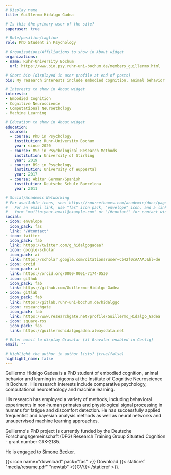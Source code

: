 ```yaml
---
# Display name
title: Guillermo Hidalgo Gadea

# Is this the primary user of the site?
superuser: true

# Role/position/tagline
role: PhD Student in Psychology

# Organizations/Affiliations to show in About widget
organizations:
- name: Ruhr-University Bochum
  url: https://www.bio.psy.ruhr-uni-bochum.de/members_guillermo.html

# Short bio (displayed in user profile at end of posts)
bio: My research interests include embodied cognition, animal behavior and machine learning.

# Interests to show in About widget
interests:
- Embodied Cognition
- Cognitive Neuroscience
- Computational Neuroethology
- Machine Learning

# Education to show in About widget
education:
  courses:
  - course: PhD in Psychology
    institution: Ruhr-University Bochum
    year: since 2020
  - course: MSc in Psychological Research Methods
    institution: University of Stirling
    year: 2019
  - course: BSc in Psychology
    institution: University of Wuppertal
    year: 2017
  - course: Abitur German/Spanish 
    institution: Deutsche Schule Barcelona
    year: 2011

# Social/Academic Networking
# For available icons, see: https://sourcethemes.com/academic/docs/page-builder/#icons
#   For an email link, use "fas" icon pack, "envelope" icon, and a link in the
#   form "mailto:your-email@example.com" or "/#contact" for contact widget.
social:
- icon: envelope
  icon_pack: fas
  link: '/#contact'
- icon: twitter
  icon_pack: fab
  link: https://twitter.com/g_hidalgogadea?
- icon: google-scholar
  icon_pack: ai
  link: https://scholar.google.com/citations?user=Cb42f0cAAAAJ&hl=de
- icon: orcid
  icon_pack: ai
  link: https://orcid.org/0000-0001-7174-0530
- icon: github
  icon_pack: fab
  link: https://github.com/Guillermo-Hidalgo-Gadea
- icon: gitlab
  icon_pack: fab
  link: https://gitlab.ruhr-uni-bochum.de/hidalggc
- icon: researchgate
  icon_pack: fab
  link: https://www.researchgate.net/profile/Guillermo_Hidalgo_Gadea
- icon: square-rss
  icon_pack: fas
  link: https://guillermohidalgogadea.alwaysdata.net

# Enter email to display Gravatar (if Gravatar enabled in Config)
email: ""

# Highlight the author in author lists? (true/false)
highlight_name: false
---
```

Guillermo Hidalgo Gadea is a PhD student of embodied cognition, animal behavior and learning in pigeons at the Institute of Cognitive Neuroscience in Bochum. His research interests include comparative psychology, computational neuroethology and machine learning.

His research has employed a variety of methods, including behavioral experiments in non-human primates and physiological signal processing in humans for fatigue and discomfort detection. He has successfully applied frequentist and bayesian analysis methods as well as neural networks and unsupervised machine learning approaches.

Guillermo's PhD project is currently funded by the Deutsche Forschungsgemeinschaft (DFG) Research Training Group Situated Cognition - grant number GRK-2185.

He is engaged to [Simone Becker](http://simonebecker.dance).

{{< icon name="download" pack="fas" >}} Download {{< staticref "media/resume.pdf" "newtab" >}}CV{{< /staticref >}}.
